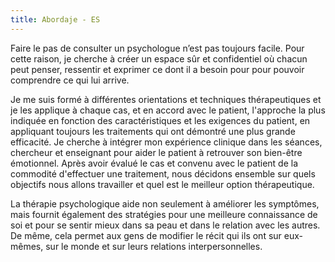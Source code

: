 ```yaml
---
title: Abordaje - ES
---
```


Faire le pas de consulter un psychologue n’est pas toujours facile. Pour cette raison, je cherche à créer un espace
sûr et confidentiel où chacun peut penser, ressentir et exprimer ce dont il a besoin pour
pour pouvoir comprendre ce qui lui arrive.

Je me suis formé à différentes orientations et techniques thérapeutiques et je les applique à chaque cas, et
en accord avec le patient, l'approche la plus indiquée en fonction des caractéristiques
et les exigences du patient, en appliquant toujours les traitements qui ont
démontré une plus grande efficacité. Je cherche à intégrer mon expérience clinique dans les séances,
chercheur et enseignant pour aider le patient à retrouver son bien-être émotionnel.
Après avoir évalué le cas et convenu avec le patient de la commodité d'effectuer une
traitement, nous décidons ensemble sur quels objectifs nous allons travailler et quel est le meilleur
option thérapeutique.

La thérapie psychologique aide non seulement à améliorer les symptômes, mais fournit également
des stratégies pour une meilleure connaissance de soi et pour se sentir mieux dans sa peau et dans le
relation avec les autres. De même, cela permet aux gens de modifier le récit qui
ils ont sur eux-mêmes, sur le monde et sur leurs relations interpersonnelles.